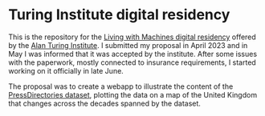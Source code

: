 # Turing Institute digital residency
This is the repository for the [Living with Machines digital residency](https://livingwithmachines.ac.uk/digital-residencies/) offered by the [Alan Turing Institute](https://www.turing.ac.uk/work-turing/living-machines-open-call-digital-residencies). I submitted my proposal in April 2023 and in May I was informed that it was accepted by the institute. After some issues with the paperwork, mostly connected to insurance requirements, I started working on it officially in late June.

The proposal was to create a webapp to illustrate the content of the [PressDirectories dataset](https://github.com/Living-with-machines/PressDirectories), plotting the data on a map of the United Kingdom that changes across the decades spanned by the dataset.
